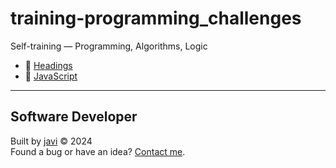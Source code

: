 # training-programming_challenges
Self-training ― Programming, Algorithms, Logic

- :file_folder: [Headings](./headings.md)
- :open_file_folder: [JavaScript](./javascript)
---
## Software Developer
Built by [javi](https://github.com/javierandres-dev/) :copyright: 2024  
Found a bug or have an idea? [Contact me](https://www.linkedin.com/in/javierandres-dev/).
